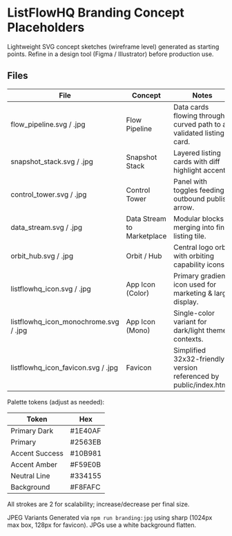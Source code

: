 # ListFlowHQ Branding Concept Placeholders

Lightweight SVG concept sketches (wireframe level) generated as starting points. Refine in a design tool (Figma / Illustrator) before production use.

## Files
| File | Concept | Notes |
|------|---------|-------|
| flow_pipeline.svg / .jpg | Flow Pipeline | Data cards flowing through a curved path to a validated listing card. |
| snapshot_stack.svg / .jpg | Snapshot Stack | Layered listing cards with diff highlight accent. |
| control_tower.svg / .jpg | Control Tower | Panel with toggles feeding outbound publish arrow. |
| data_stream.svg / .jpg | Data Stream to Marketplace | Modular blocks merging into final listing tile. |
| orbit_hub.svg / .jpg | Orbit / Hub | Central logo orb with orbiting capability icons. |
| listflowhq_icon.svg / .jpg | App Icon (Color) | Primary gradient icon used for marketing & large display. |
| listflowhq_icon_monochrome.svg / .jpg | App Icon (Mono) | Single-color variant for dark/light theme contexts. |
| listflowhq_icon_favicon.svg / .jpg | Favicon | Simplified 32x32-friendly version referenced by public/index.html. |

Palette tokens (adjust as needed):

| Token | Hex |
|-------|-----|
| Primary Dark | #1E40AF |
| Primary | #2563EB |
| Accent Success | #10B981 |
| Accent Amber | #F59E0B |
| Neutral Line | #334155 |
| Background | #F8FAFC |

All strokes are 2 for scalability; increase/decrease per final size.

JPEG Variants
Generated via `npm run branding:jpg` using sharp (1024px max box, 128px for favicon). JPGs use a white background flatten.
